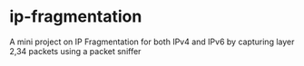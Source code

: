 # ip-fragmentation
 A mini project on IP Fragmentation for both IPv4 and IPv6 by capturing layer 2,34 packets using a packet sniffer

